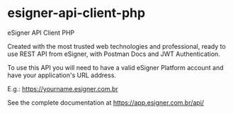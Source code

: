 # esigner-api-client-php
eSigner API Client PHP

Created with the most trusted web technologies and professional, ready to use REST API from eSigner, with Postman Docs and JWT Authentication.

To use this API you will need to have a valid eSigner Platform account and have your application's URL address.

E.g.: https://yourname.esigner.com.br

See the complete documentation at https://app.esigner.com.br/api/

